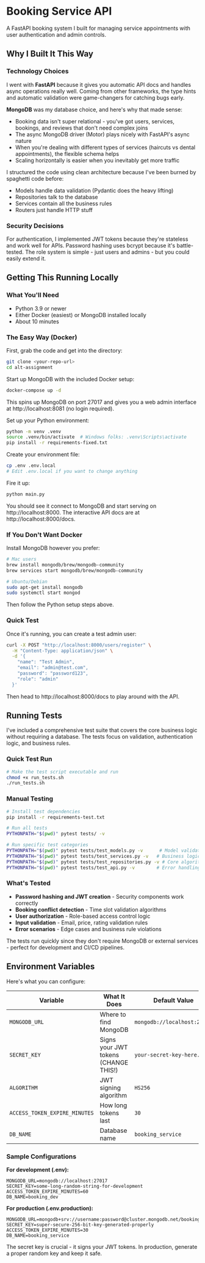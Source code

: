 # Booking Service API

A FastAPI booking system I built for managing service appointments with user authentication and admin controls.

## Why I Built It This Way

### Technology Choices

I went with **FastAPI** because it gives you automatic API docs and handles async operations really well. Coming from other frameworks, the type hints and automatic validation were game-changers for catching bugs early.

**MongoDB** was my database choice, and here's why that made sense:

- Booking data isn't super relational - you've got users, services, bookings, and reviews that don't need complex joins
- The async MongoDB driver (Motor) plays nicely with FastAPI's async nature
- When you're dealing with different types of services (haircuts vs dental appointments), the flexible schema helps
- Scaling horizontally is easier when you inevitably get more traffic

I structured the code using clean architecture because I've been burned by spaghetti code before:

- Models handle data validation (Pydantic does the heavy lifting)
- Repositories talk to the database
- Services contain all the business rules
- Routers just handle HTTP stuff

### Security Decisions

For authentication, I implemented JWT tokens because they're stateless and work well for APIs. Password hashing uses bcrypt because it's battle-tested. The role system is simple - just users and admins - but you could easily extend it.

## Getting This Running Locally

### What You'll Need

- Python 3.9 or newer
- Either Docker (easiest) or MongoDB installed locally
- About 10 minutes

### The Easy Way (Docker)

First, grab the code and get into the directory:

```bash
git clone <your-repo-url>
cd alt-assignment
```

Start up MongoDB with the included Docker setup:

```bash
docker-compose up -d
```

This spins up MongoDB on port 27017 and gives you a web admin interface at http://localhost:8081 (no login required).

Set up your Python environment:

```bash
python -m venv .venv
source .venv/bin/activate  # Windows folks: .venv\Scripts\activate
pip install -r requirements-fixed.txt
```

Create your environment file:

```bash
cp .env .env.local
# Edit .env.local if you want to change anything
```

Fire it up:

```bash
python main.py
```

You should see it connect to MongoDB and start serving on http://localhost:8000. The interactive API docs are at http://localhost:8000/docs.

### If You Don't Want Docker

Install MongoDB however you prefer:

```bash
# Mac users
brew install mongodb/brew/mongodb-community
brew services start mongodb/brew/mongodb-community

# Ubuntu/Debian
sudo apt-get install mongodb
sudo systemctl start mongod
```

Then follow the Python setup steps above.

### Quick Test

Once it's running, you can create a test admin user:

```bash
curl -X POST "http://localhost:8000/users/register" \
  -H "Content-Type: application/json" \
  -d '{
    "name": "Test Admin",
    "email": "admin@test.com",
    "password": "password123",
    "role": "admin"
  }'
```

Then head to http://localhost:8000/docs to play around with the API.

## Running Tests

I've included a comprehensive test suite that covers the core business logic without requiring a database. The tests focus on validation, authentication logic, and business rules.

### Quick Test Run

```bash
# Make the test script executable and run
chmod +x run_tests.sh
./run_tests.sh
```

### Manual Testing

```bash
# Install test dependencies
pip install -r requirements-test.txt

# Run all tests
PYTHONPATH="$(pwd)" pytest tests/ -v

# Run specific test categories
PYTHONPATH="$(pwd)" pytest tests/test_models.py -v      # Model validation
PYTHONPATH="$(pwd)" pytest tests/test_services.py -v   # Business logic
PYTHONPATH="$(pwd)" pytest tests/test_repositories.py -v # Core algorithms
PYTHONPATH="$(pwd)" pytest tests/test_api.py -v        # Error handling
```

### What's Tested

- **Password hashing and JWT creation** - Security components work correctly
- **Booking conflict detection** - Time slot validation algorithms
- **User authorization** - Role-based access control logic
- **Input validation** - Email, price, rating validation rules
- **Error scenarios** - Edge cases and business rule violations

The tests run quickly since they don't require MongoDB or external services - perfect for development and CI/CD pipelines.

## Environment Variables

Here's what you can configure:

| Variable                      | What It Does                         | Default Value               | Must Set? |
| ----------------------------- | ------------------------------------ | --------------------------- | --------- |
| `MONGODB_URL`                 | Where to find MongoDB                | `mongodb://localhost:27017` | No        |
| `SECRET_KEY`                  | Signs your JWT tokens (CHANGE THIS!) | `your-secret-key-here...`   | **YES**   |
| `ALGORITHM`                   | JWT signing algorithm                | `HS256`                     | No        |
| `ACCESS_TOKEN_EXPIRE_MINUTES` | How long tokens last                 | `30`                        | No        |
| `DB_NAME`                     | Database name                        | `booking_service`           | No        |

### Sample Configurations

**For development (.env):**

```env
MONGODB_URL=mongodb://localhost:27017
SECRET_KEY=some-long-random-string-for-development
ACCESS_TOKEN_EXPIRE_MINUTES=60
DB_NAME=booking_dev
```

**For production (.env.production):**

```env
MONGODB_URL=mongodb+srv://username:password@cluster.mongodb.net/booking_service
SECRET_KEY=super-secure-256-bit-key-generated-properly
ACCESS_TOKEN_EXPIRE_MINUTES=30
DB_NAME=booking_service
```

The secret key is crucial - it signs your JWT tokens. In production, generate a proper random key and keep it safe.
